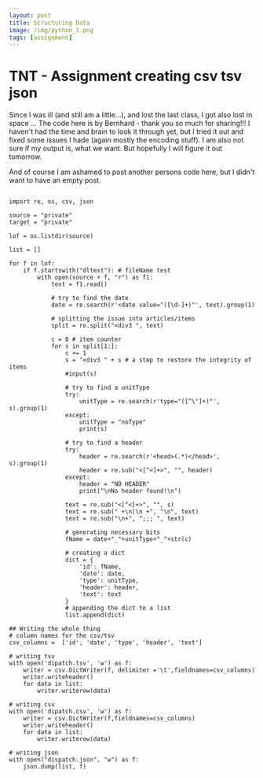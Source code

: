 ```yaml
---
layout: post
title: Structuring Data
image: /img/python_1.png
tags: [assignment]
---
```


# TNT - Assignment creating csv tsv json

Since I was ill (and still am a little...), and lost the last class, I got also lost in space ... The code here is by Bernhard - thank you so much for sharing!!! I haven't had the time and brain to look it through yet, but I tried it out and fixed some issues I hade (again mostly the encoding stuff). I am also not sure if my output is, what we want. But hopefully I will figure it out tomorrow.

And of course I am ashamed to post another persons code here, but I didn't want to have an empty post.

~~~~

import re, os, csv, json

source = "private"
target = "private"

lof = os.listdir(source)

list = []

for f in lof:
    if f.startswith("dltext"): # fileName test
        with open(source + f, "r") as f1:
            text = f1.read()

            # try to find the date
            date = re.search(r'<date value="([\d-]+)"', text).group(1)

            # splitting the issue into articles/items
            split = re.split("<div3 ", text)

            c = 0 # item counter
            for s in split[1:]:
                c += 1
                s = "<div3 " + s # a step to restore the integrity of items
                #input(s)

                # try to find a unitType
                try:
                    unitType = re.search(r'type="([^\"]+)"', s).group(1)
                except:
                    unitType = "noType"
                    print(s)

                # try to find a header
                try:
                    header = re.search(r'<head>(.*)</head>', s).group(1)
                    header = re.sub("<[^<]+>", "", header)
                except:
                    header = "NO HEADER"
                    print("\nNo header found!\n")

                text = re.sub("<[^<]+>", "", s)
                text = re.sub(" +\n|\n +", "\n", text)
                text = re.sub("\n+", ";;; ", text)

                # generating necessary bits
                fName = date+"_"+unitType+"_"+str(c)

                # creating a dict
                dict = {
                    'id': fName,
                    'date': date,
                    'type': unitType,
                    'header': header,
                    'text': text
                }
                # appending the dict to a list
                list.append(dict)

## Writing the whole thing
# column names for the csv/tsv
csv_columns =  ['id', 'date', 'type', 'header', 'text']

# writing tsv
with open('dipatch.tsv', 'w') as f:
    writer = csv.DictWriter(f, delimiter ='\t',fieldnames=csv_columns)
    writer.writeheader()
    for data in list:
        writer.writerow(data)

# writing csv
with open('dipatch.csv', 'w') as f:
    writer = csv.DictWriter(f,fieldnames=csv_columns)
    writer.writeheader()
    for data in list:
        writer.writerow(data)

# writing json
with open("dispatch.json", "w") as f:
    json.dump(list, f)

~~~~
